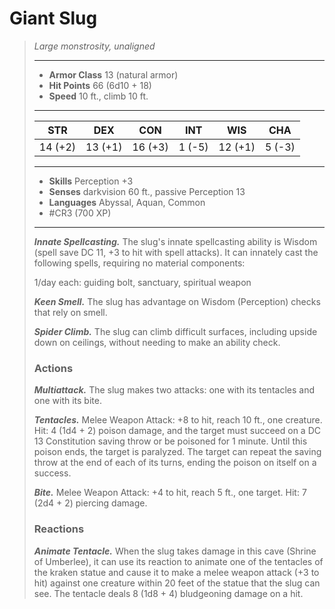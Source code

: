 # Giant Slug
>*Large monstrosity, unaligned*
>___
>- **Armor Class** 13 (natural armor)
>- **Hit Points** 66 (6d10 + 18)
>- **Speed** 10 ft., climb 10 ft.
>___
>|STR|DEX|CON|INT|WIS|CHA|
>|:---:|:---:|:---:|:---:|:---:|:---:|
>|14 (+2)|13 (+1)|16 (+3)|1 (-5)|12 (+1)|5 (-3)|
>___
>- **Skills** Perception +3
>- **Senses** darkvision 60 ft., passive Perception 13
>- **Languages** Abyssal, Aquan, Common
>- #CR3 (700 XP)
>___
>***Innate Spellcasting.*** The slug's innate spellcasting ability is Wisdom (spell save DC 11, +3 to hit with spell attacks). It can innately cast the following spells, requiring no material components:  
>
>1/day each: guiding bolt, sanctuary, spiritual weapon  
>
>
>***Keen Smell.*** The slug has advantage on Wisdom (Perception) checks that rely on smell.  
>
>***Spider Climb.*** The slug can climb difficult surfaces, including upside down on ceilings, without needing to make an ability check.  
>
>### Actions
>***Multiattack.*** The slug makes two attacks: one with its tentacles and one with its bite.  
>
>***Tentacles.*** Melee Weapon Attack: +8 to hit, reach 10 ft., one creature. Hit: 4 (1d4 + 2) poison damage, and the target must succeed on a DC 13 Constitution saving throw or be poisoned for 1 minute. Until this poison ends, the target is paralyzed. The target can repeat the saving throw at the end of each of its turns, ending the poison on itself on a success.  
>
>***Bite.*** Melee Weapon Attack: +4 to hit, reach 5 ft., one target. Hit: 7 (2d4 + 2) piercing damage.  
>
>### Reactions
>***Animate Tentacle.*** When the slug takes damage in this cave (Shrine of Umberlee), it can use its reaction to animate one of the tentacles of the kraken statue and cause it to make a melee weapon attack (+3 to hit) against one creature within 20 feet of the statue that the slug can see. The tentacle deals 8 (1d8 + 4) bludgeoning damage on a hit.